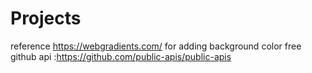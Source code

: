 # Projects
reference 
     https://webgradients.com/ for adding background color
     free github api :https://github.com/public-apis/public-apis
